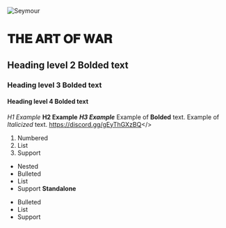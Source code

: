 ![Seymour](https://cdn.discordapp.com/attachments/1127744068693282877/1129634256877011024/artofwar.png)
# **𝐓𝐇𝐄 𝐀𝐑𝐓 𝐎𝐅 𝐖𝐀𝐑**
## Heading level 2 **Bolded text**
### Heading level 3 **Bolded text**
#### Heading level 4 **Bolded text**
*H1 Example*
**H2 Example**
***H3 Example***
Example of **Bolded** text.
Example of *Italicized* text.
<a id="Hyperlink example - Mordhau Discord">https://discord.gg/gEyThGXzBQ</>
1. Numbered
2. List
3. Support
- Nested
- Bulleted
- List
- Support
**Standalone**
* Bulleted
* List
* Support
